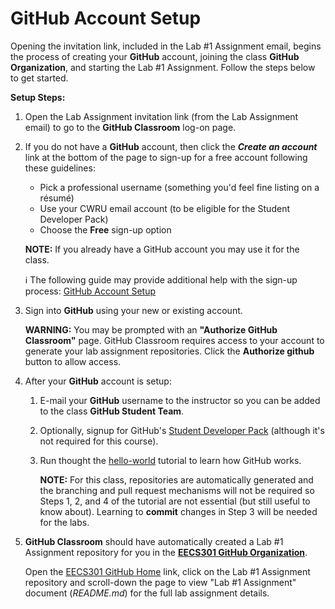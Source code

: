 # GitHub Account Setup

Opening the invitation link, included in the Lab #1 Assignment email, begins the process of creating your **GitHub** account, joining the class **GitHub Organization**, and starting the Lab #1 Assignment.  Follow the steps below to get started.

**Setup Steps:**

1. Open the Lab Assignment invitation link (from the Lab Assignment email) to go to the **GitHub Classroom** log-on page.

2. If you do not have a **GitHub** account, then click the ***Create an account*** link at the bottom of the page to sign-up for a free account following these guidelines:

	* Pick a professional username (something you'd feel fine listing on a résumé)
	* Use your CWRU email account (to be eligible for the Student Developer Pack)
	* Choose the **Free** sign-up option

	**NOTE:** If you already have a GitHub account you may use it for the class.

	:information_source: The following guide may provide additional help with the sign-up process: [GitHub Account Setup](https://git-scm.com/book/en/v2/GitHub-Account-Setup-and-Configuration)
	
3. Sign into **GitHub** using your new or existing account.

	**WARNING:** You may be prompted with an **"Authorize GitHub Classroom"** page.  GitHub Classroom requires access to your account to generate your lab assignment repositories.  Click the **Authorize github** button to allow access. 

4. After your **GitHub** account is setup:

	1. E-mail your **GitHub** username to the instructor so you can be added to the class **GitHub Student Team**.

	1. Optionally, signup for GitHub's [Student Developer Pack](https://education.github.com/pack) (although it's not required for this course).

	1. Run thought the [hello-world](https://guides.github.com/activities/hello-world/) tutorial to learn how GitHub works.
	
		**NOTE:** For this class, repositories are automatically generated and the branching and pull request mechanisms will not be required so Steps 1, 2, and 4 of the tutorial are not essential (but still useful to know about). Learning to **commit** changes in Step 3 will be needed for the labs.

5. **GitHub Classroom** should have automatically created a Lab #1 Assignment repository for you in the [**EECS301 GitHub Organization**](https://github.com/CWRU-EECS301-Sum17).

	Open the [EECS301 GitHub Home](https://github.com/CWRU-EECS301-Sum17) link, click on the Lab #1 Assignment repository and scroll-down the page to view "Lab #1 Assignment" document (_README.md_) for the full lab assignment details.
